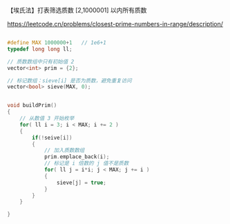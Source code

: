 
【埃氏法】打表筛选质数 [2,1000001] 以内所有质数

https://leetcode.cn/problems/closest-prime-numbers-in-range/description/



```cpp

#define MAX 1000000+1   // 1e6+1
typedef long long ll;

// 质数数组中只有初始值 2
vector<int> prim = {2};

// 标记数组：sieve[i] 是否为质数，避免重复访问
vector<bool> sieve(MAX, 0);


void buildPrim()
{
    // 从数值 3 开始枚举
    for( ll i = 3; i < MAX; i += 2 )
    {
        if(!seive[i])
        {
            // 加入质数数组
            prim.emplace_back(i);
            // 标记是 i 倍数的 j 值不是质数
            for( ll j = i*i; j < MAX; j += i )
            {
                sieve[j] = true;
            }
        }
    }

}

```
